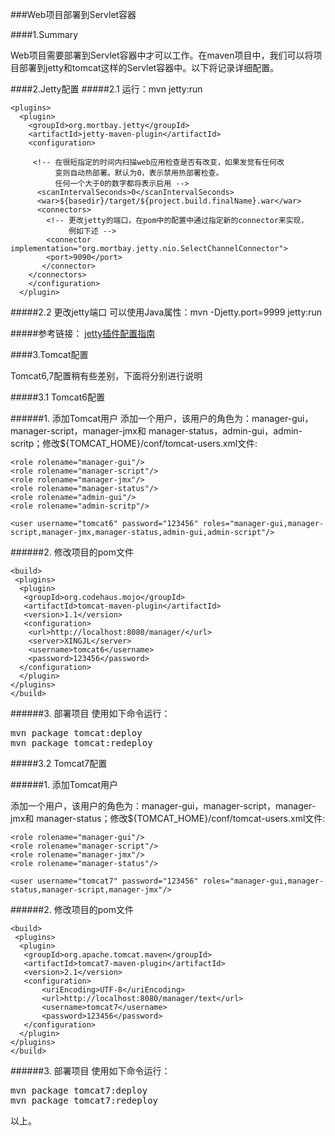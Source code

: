 ###Web项目部署到Servlet容器

####1.Summary

Web项目需要部署到Servlet容器中才可以工作。在maven项目中，我们可以将项目部署到jetty和tomcat这样的Servlet容器中。以下将记录详细配置。

####2.Jetty配置
#####2.1 运行：mvn jetty:run

    <plugins>
      <plugin>
        <groupId>org.mortbay.jetty</groupId>
        <artifactId>jetty-maven-plugin</artifactId>
        <configuration>

         <!-- 在很短指定的时间内扫描web应用检查是否有改变，如果发觉有任何改
              变则自动热部署。默认为0，表示禁用热部署检查。
              任何一个大于0的数字都将表示启用 -->
          <scanIntervalSeconds>0</scanIntervalSeconds>
          <war>${basedir}/target/${project.build.finalName}.war</war>
          <connectors>
            <!-- 更改jetty的端口，在pom中的配置中通过指定新的connector来实现，
                 例如下述 -->
            <connector implementation="org.mortbay.jetty.nio.SelectChannelConnector">
            <port>9090</port>
           </connector>
        </connectors>
        </configuration>
      </plugin>


#####2.2 更改jetty端口
可以使用Java属性：mvn -Djetty.port=9999 jetty:run

#####参考链接：
[jetty插件配置指南](http://www.blogjava.net/Jdonee/archive/2008/12/11/245650.html)


####3.Tomcat配置

Tomcat6,7配置稍有些差别，下面将分别进行说明

#####3.1 Tomcat6配置


######1. 添加Tomcat用户
添加一个用户，该用户的角色为：manager-gui，manager-script，manager-jmx和   manager-status，admin-gui，admin-scritp；修改${TOMCAT_HOME}/conf/tomcat-users.xml文件:

    <role rolename="manager-gui"/>
    <role rolename="manager-script"/>
    <role rolename="manager-jmx"/>
    <role rolename="manager-status"/>
    <role rolename="admin-gui"/>
    <role rolename="admin-scritp"/>
  
    <user username="tomcat6" password="123456" roles="manager-gui,manager-script,manager-jmx,manager-status,admin-gui,admin-script"/>

######2. 修改项目的pom文件

    <build>
     <plugins>
      <plugin>
       <groupId>org.codehaus.mojo</groupId> 
       <artifactId>tomcat-maven-plugin</artifactId> 
       <version>1.1</version> 
       <configuration>
        <url>http://localhost:8080/manager/</url>
        <server>XINGJL</server>
        <username>tomcat6</username>  
        <password>123456</password>  
      </configuration>
      </plugin>    
    </plugins>
    </build>

######3. 部署项目
使用如下命令运行：
<pre>
mvn package tomcat:deploy
mvn package tomcat:redeploy
</pre>

#####3.2 Tomcat7配置

######1. 添加Tomcat用户

添加一个用户，该用户的角色为：manager-gui，manager-script，manager-jmx和   manager-status；修改${TOMCAT_HOME}/conf/tomcat-users.xml文件:

	<role rolename="manager-gui"/>
	<role rolename="manager-script"/>
	<role rolename="manager-jmx"/>
	<role rolename="manager-status"/>
  
	<user username="tomcat7" password="123456" roles="manager-gui,manager-status,manager-script,manager-jmx"/>
   
######2. 修改项目的pom文件


    <build>
     <plugins>
      <plugin>
       <groupId>org.apache.tomcat.maven</groupId>
       <artifactId>tomcat7-maven-plugin</artifactId>
       <version>2.1</version>
       <configuration>
           <uriEncoding>UTF-8</uriEncoding>
           <url>http://localhost:8080/manager/text</url>
           <username>tomcat7</username>  
           <password>123456</password>
       </configuration>
      </plugin> 
    </plugins>
    </build>

######3. 部署项目
使用如下命令运行：
<pre>
mvn package tomcat7:deploy
mvn package tomcat7:redeploy
</pre>


以上。